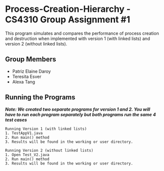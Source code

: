 # Process-Creation-Hierarchy - CS4310 Group Assignment #1
This program simulates and compares the performance of process creation and destruction when implemented with version 1 (with linked lists) and version 2 (without linked lists).

## Group Members
- Patriz Elaine Daroy
- Teresita Esver
- Alexa Tang

## Running the Programs
***Note: We created two separate programs for version 1 and 2. You will have to run each program separately but both programs run the same 4 test cases***

```
Running Version 1 (with linked lists)
1. TestAppV1.java
2. Run main() method
3. Results will be found in the working or user directory.
```
```
Running Version 2 (without linked lists)
1. Open Test_V2.java
2. Run main() method
3. Results will be found in the working or user directory.
```
